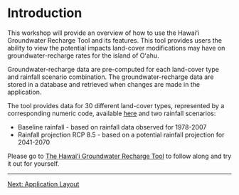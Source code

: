 # Introduction

This workshop will provide an overview of how to use the Hawaiʻi Groundwater Recharge Tool and its features. This tool provides users the ability to view the potential impacts land-cover modifications may have on groundwater-recharge rates for the island of Oʻahu.

Groundwater-recharge data are pre-computed for each land-cover type and rainfall scenario combination. The groundwater-recharge data are stored in a database and retrieved when changes are made in the application.

The tool provides data for 30 different land-cover types, represented by a corresponding  numeric code, available [here](https://recharge.ikewai.org/#/land_cover_table) and two rainfall scenarios:

* Baseline rainfall - based on rainfall data observed for 1978-2007
* Rainfall projection RCP 8.5 - based on a potential rainfall projection for 2041-2070

Please go to [The Hawaiʻi Groundwater Recharge Tool](https://recharge.ikewai.org/#/workspace) to follow along and try it out for yourself.

---

[Next: Application Layout](./1_app_layout.md)

